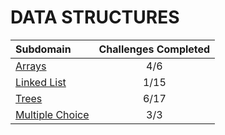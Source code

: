 # DATA STRUCTURES

| Subdomain | Challenges Completed |
| :--- | :---: |
| [Arrays](arrays/README.md) | 4/6 |
| [Linked List](linked-lists/README.md) | 1/15 |
| [Trees](trees/README.md) | 6/17 |
| [Multiple Choice](multiple-choice/README.md) | 3/3 |
